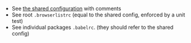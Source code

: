 * See [the shared configuration](./0-meta/browserslist-config) with comments
* See root `.browserlistrc` (equal to the shared config, enforced by a unit test)
* See individual packages `.babelrc`. (they should refer to the shared config)
